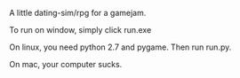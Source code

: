 A little dating-sim/rpg for a gamejam.

To run on window, simply click run.exe

On linux, you need python 2.7 and pygame. Then run run.py.

On mac, your computer sucks.

